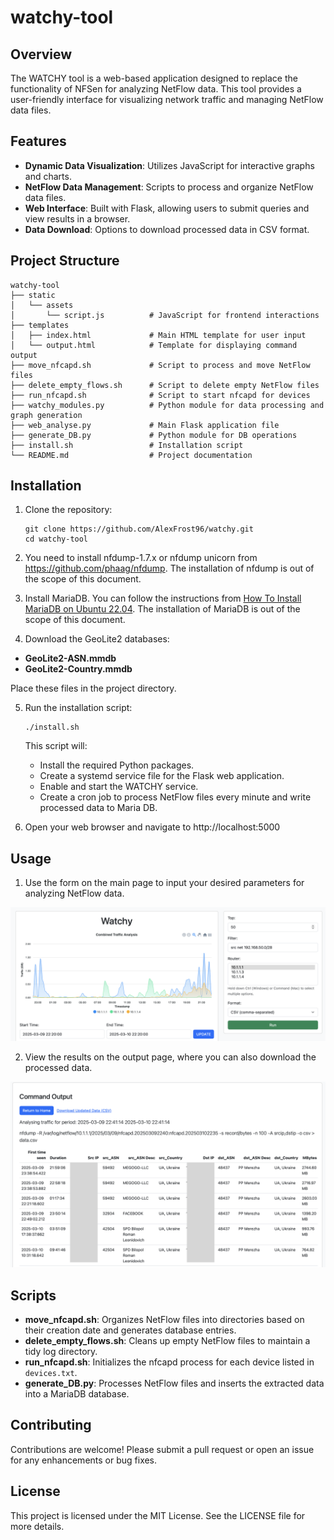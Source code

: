 # watchy-tool

## Overview
The WATCHY tool is a web-based application designed to replace the functionality of NFSen for analyzing NetFlow data. This tool provides a user-friendly interface for visualizing network traffic and managing NetFlow data files.

## Features
- **Dynamic Data Visualization**: Utilizes JavaScript for interactive graphs and charts.
- **NetFlow Data Management**: Scripts to process and organize NetFlow data files.
- **Web Interface**: Built with Flask, allowing users to submit queries and view results in a browser.
- **Data Download**: Options to download processed data in CSV format.

## Project Structure
```
watchy-tool
├── static
│   └── assets
│       └── script.js          # JavaScript for frontend interactions
├── templates
│   ├── index.html             # Main HTML template for user input
│   └── output.html            # Template for displaying command output
├── move_nfcapd.sh             # Script to process and move NetFlow files
├── delete_empty_flows.sh      # Script to delete empty NetFlow files
├── run_nfcapd.sh              # Script to start nfcapd for devices
├── watchy_modules.py          # Python module for data processing and graph generation
├── web_analyse.py             # Main Flask application file
├── generate_DB.py             # Python module for DB operations
├── install.sh                 # Installation script
└── README.md                  # Project documentation
```

## Installation
1. Clone the repository:
   ```
   git clone https://github.com/AlexFrost96/watchy.git
   cd watchy-tool
   ```
2. You need to install nfdump-1.7.x or nfdump unicorn from https://github.com/phaag/nfdump. The installation of nfdump is out of the scope of this document.

3. Install MariaDB. You can follow the instructions from [How To Install MariaDB on Ubuntu 22.04](https://www.digitalocean.com/community/tutorials/how-to-install-mariadb-on-ubuntu-22-04). The installation of MariaDB is out of the scope of this document.

4. Download the GeoLite2 databases:
- **GeoLite2-ASN.mmdb**
- **GeoLite2-Country.mmdb**

Place these files in the project directory.

5. Run the installation script:
   ```
   ./install.sh
   ```
   This script will:
   - Install the required Python packages.
   - Create a systemd service file for the Flask web application.
   - Enable and start the WATCHY service.
   - Create a cron job to process NetFlow files every minute and write processed data to Maria DB.

6. Open your web browser and navigate to http://localhost:5000

## Usage

1. Use the form on the main page to input your desired parameters for analyzing NetFlow data.

![alt text](static/assets/images//watchy_parameters.png)

2. View the results on the output page, where you can also download the processed data.

![alt text](static/assets/images/watchy_output.png)

## Scripts
- **move_nfcapd.sh**: Organizes NetFlow files into directories based on their creation date and generates database entries.
- **delete_empty_flows.sh**: Cleans up empty NetFlow files to maintain a tidy log directory.
- **run_nfcapd.sh**: Initializes the nfcapd process for each device listed in `devices.txt`.
- **generate_DB.py**: Processes NetFlow files and inserts the extracted data into a MariaDB database.

## Contributing
Contributions are welcome! Please submit a pull request or open an issue for any enhancements or bug fixes.

## License
This project is licensed under the MIT License. See the LICENSE file for more details.